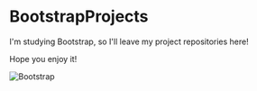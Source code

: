 # BootstrapProjects

I'm studying Bootstrap, so I'll leave my project repositories here!

Hope you enjoy it!

<img align="center" alt="Bootstrap" src="https://img.shields.io/badge/Bootstrap-563D7C?style=for-the-badge&logo=bootstrap&logoColor=white
"/>
